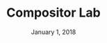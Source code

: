 ---
date: January 1, 2018
title: Compositor Lab
link: https://compositor.io/
image: images/tools/compositor.jpg
description: Lab is a component-based design system manager for building production-ready UI. It's a design tool that is closing the gap between design and code.
tags:
- design

# ================================
# TOOLS CATEGORIES AVAILABLE
# ================================
# - design
# - development
# - documentation
# - frameworks
# - sketch
#   type: Plugin
#   type: Sketch File
# ================================
---